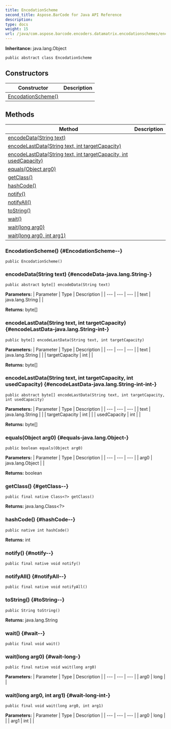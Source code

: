 ```yaml
---
title: EncodationScheme
second_title: Aspose.BarCode for Java API Reference
description: 
type: docs
weight: 15
url: /java/com.aspose.barcode.encoders.datamatrix.encodationschemes/encodationscheme/
---
```

**Inheritance:**
java.lang.Object
```
public abstract class EncodationScheme
```
## Constructors

| Constructor | Description |
| --- | --- |
| [EncodationScheme()](#EncodationScheme--) |  |
## Methods

| Method | Description |
| --- | --- |
| [encodeData(String text)](#encodeData-java.lang.String-) |  |
| [encodeLastData(String text, int targetCapacity)](#encodeLastData-java.lang.String-int-) |  |
| [encodeLastData(String text, int targetCapacity, int usedCapacity)](#encodeLastData-java.lang.String-int-int-) |  |
| [equals(Object arg0)](#equals-java.lang.Object-) |  |
| [getClass()](#getClass--) |  |
| [hashCode()](#hashCode--) |  |
| [notify()](#notify--) |  |
| [notifyAll()](#notifyAll--) |  |
| [toString()](#toString--) |  |
| [wait()](#wait--) |  |
| [wait(long arg0)](#wait-long-) |  |
| [wait(long arg0, int arg1)](#wait-long-int-) |  |
### EncodationScheme() {#EncodationScheme--}
```
public EncodationScheme()
```


### encodeData(String text) {#encodeData-java.lang.String-}
```
public abstract byte[] encodeData(String text)
```




**Parameters:**
| Parameter | Type | Description |
| --- | --- | --- |
| text | java.lang.String |  |

**Returns:**
byte[]
### encodeLastData(String text, int targetCapacity) {#encodeLastData-java.lang.String-int-}
```
public byte[] encodeLastData(String text, int targetCapacity)
```




**Parameters:**
| Parameter | Type | Description |
| --- | --- | --- |
| text | java.lang.String |  |
| targetCapacity | int |  |

**Returns:**
byte[]
### encodeLastData(String text, int targetCapacity, int usedCapacity) {#encodeLastData-java.lang.String-int-int-}
```
public abstract byte[] encodeLastData(String text, int targetCapacity, int usedCapacity)
```




**Parameters:**
| Parameter | Type | Description |
| --- | --- | --- |
| text | java.lang.String |  |
| targetCapacity | int |  |
| usedCapacity | int |  |

**Returns:**
byte[]
### equals(Object arg0) {#equals-java.lang.Object-}
```
public boolean equals(Object arg0)
```




**Parameters:**
| Parameter | Type | Description |
| --- | --- | --- |
| arg0 | java.lang.Object |  |

**Returns:**
boolean
### getClass() {#getClass--}
```
public final native Class<?> getClass()
```




**Returns:**
java.lang.Class<?>
### hashCode() {#hashCode--}
```
public native int hashCode()
```




**Returns:**
int
### notify() {#notify--}
```
public final native void notify()
```




### notifyAll() {#notifyAll--}
```
public final native void notifyAll()
```




### toString() {#toString--}
```
public String toString()
```




**Returns:**
java.lang.String
### wait() {#wait--}
```
public final void wait()
```




### wait(long arg0) {#wait-long-}
```
public final native void wait(long arg0)
```




**Parameters:**
| Parameter | Type | Description |
| --- | --- | --- |
| arg0 | long |  |

### wait(long arg0, int arg1) {#wait-long-int-}
```
public final void wait(long arg0, int arg1)
```




**Parameters:**
| Parameter | Type | Description |
| --- | --- | --- |
| arg0 | long |  |
| arg1 | int |  |

